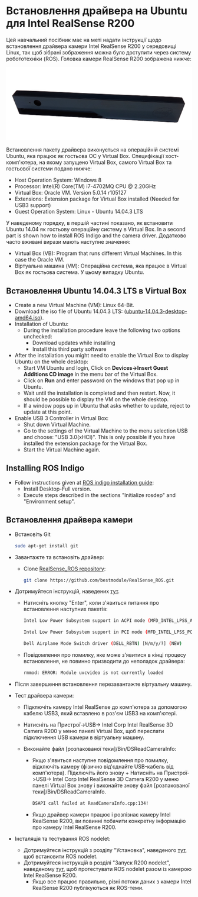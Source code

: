 # Встановлення драйвера на Ubuntu для Intel RealSense R200

Цей навчальний посібник має на меті надати інструкції щодо встановлення драйвера камери Intel RealSense R200 у середовищі Linux, так щоб зібрані зображення можна було доступити через систему робототехніки (ROS). Головка камери RealSense R200 зображена нижче:

![Intel Realsense Camera front view](../../assets/hardware/sensors/realsense/intel_realsense.png)

Встановлення пакету драйвера виконується на операційній системі Ubuntu, яка працює як гостьова ОС у Virtual Box. Специфікації хост-комп'ютера, на якому запущено Virtual Box, самого Virtual Box та гостьової системи подано нижче:

- Host Operation System: Windows 8
- Processor: Intel(R) Core(TM) i7-4702MQ CPU @ 2.20GHz
- Virtual Box: Oracle VM. Version 5.0.14 r105127
- Extensions: Extension package for Virtual Box installed (Needed for USB3 support)
- Guest Operation System: Linux - Ubuntu 14.04.3 LTS

У наведеному порядку, в першій частині показано, як встановити Ubuntu 14.04 як гостьову операційну систему в Virtual Box. In a second part is shown how to install ROS Indigo and the camera driver. Додатково часто вживані вирази мають наступне значення:

- Virtual Box (VB): Program that runs different Virtual Machines. In this case the Oracle VM.
- Віртуальна машина (VM): Операційна система, яка працює в Virtual Box як гостьова система. У цьому випадку Ubuntu.

## Встановлення Ubuntu 14.04.3 LTS в Virtual Box

- Create a new Virtual Machine (VM): Linux 64-Bit.
- Download the iso file of Ubuntu 14.04.3 LTS: ([ubuntu-14.04.3-desktop-amd64.iso](https://ubuntu.com/download/desktop)).
- Installation of Ubuntu:
  - During the installation procedure leave the following two options unchecked:
    - Download updates while installing
    - Install this third party software
- After the installation you might need to enable the Virtual Box to display Ubuntu on the whole desktop:
  - Start VM Ubuntu and login, Click on **Devices->Insert Guest Additions CD image** in the menu bar of the Virtual Box.
  - Click on **Run** and enter password on the windows that pop up in Ubuntu.
  - Wait until the installation is completed and then restart. Now, it should be possible to display the VM on the whole desktop.
  - If a window pops up in Ubuntu that asks whether to update, reject to update at this point.
- Enable USB 3 Controller in Virtual Box:
  - Shut down Virtual Machine.
  - Go to the settings of the Virtual Machine to the menu selection USB and choose: "USB 3.0(xHCI)". This is only possible if you have installed the extension package for the Virtual Box.
  - Start the Virtual Machine again.

## Installing ROS Indigo

- Follow instructions given at [ROS indigo installation guide](http://wiki.ros.org/indigo/Installation/Ubuntu):
  - Install Desktop-Full version.
  - Execute steps described in the sections "Initialize rosdep" and "Environment setup".

## Встановлення драйвера камери

- Встановіть Git

  ```sh
  sudo apt-get install git
  ```

- Завантажте та встановіть драйвер:

  - Clone [RealSense_ROS repository](https://github.com/bestmodule/RealSense_ROS):

    ```sh
    git clone https://github.com/bestmodule/RealSense_ROS.git
    ```

- Дотримуйтеся інструкцій, наведених [тут](https://github.com/bestmodule/RealSense_ROS/tree/master/r200_install).

  - Натисніть кнопку "Enter", коли з'явиться питання про встановлення наступних пакетів:

    ```sh
    Intel Low Power Subsystem support in ACPI mode (MFD_INTEL_LPSS_ACPI) [N/m/y/?] (NEW)
    ```

    ```sh
    Intel Low Power Subsystem support in PCI mode (MFD_INTEL_LPSS_PCI) [N/m/y/?] (NEW)
    ```

    ```sh
    Dell Airplane Mode Switch driver (DELL_RBTN) [N/m/y/?] (NEW)
    ```

  - Повідомлення про помилку, яке може з'явитися в кінці процесу встановлення, не повинно призводити до неполадок драйвера:

    ```sh
    rmmod: ERROR: Module uvcvideo is not currently loaded
    ```

- Після завершення встановлення перезавантажте віртуальну машину.

- Тест драйвера камери:

  - Підключіть камеру Intel RealSense до комп'ютера за допомогою кабелю USB3, який вставлено в роз'єм USB3 на комп'ютері.
  - Натисніть на Пристрої->USB-> Intel Corp Intel RealSense 3D Camera R200 у меню панелі Virtual Box, щоб переслати підключення USB камери в віртуальну машину.
  - Виконайте файл [розпакованої теки]/Bin/DSReadCameraInfo:

    - Якщо з'явиться наступне повідомлення про помилку, відключіть камеру (фізично від'єднайте USB-кабель від комп'ютера). Підключіть його знову + Натисніть на Пристрої->USB-> Intel Corp Intel RealSense 3D Camera R200 у меню панелі Virtual Box знову і виконайте знову файл [розпакованої теки]/Bin/DSReadCameraInfo.

      ```sh
      DSAPI call failed at ReadCameraInfo.cpp:134!
      ```

    - Якщо драйвер камери працює і розпізнає камеру Intel RealSense R200, ви повинні побачити конкретну інформацію про камеру Intel RealSense R200.

- Інсталяція та тестування ROS nodelet:
  - Дотримуйтеся інструкцій з розділу "Установка", наведеного [тут](https://github.com/bestmodule/RealSense_ROS/blob/master/realsense_dist/2.3/doc/RealSense-ROS-R200-nodelet.md), щоб встановити ROS nodelet.
  - Дотримуйтеся інструкцій в розділі "Запуск R200 nodelet", наведеному [тут](https://github.com/bestmodule/RealSense_ROS/blob/master/realsense_dist/2.3/doc/RealSense-ROS-R200-nodelet.md), щоб протестувати ROS nodelet разом із камерою Intel RealSense R200.
    - Якщо все працює правильно, різні потоки даних з камери Intel RealSense R200 публікуються як ROS-теми.
